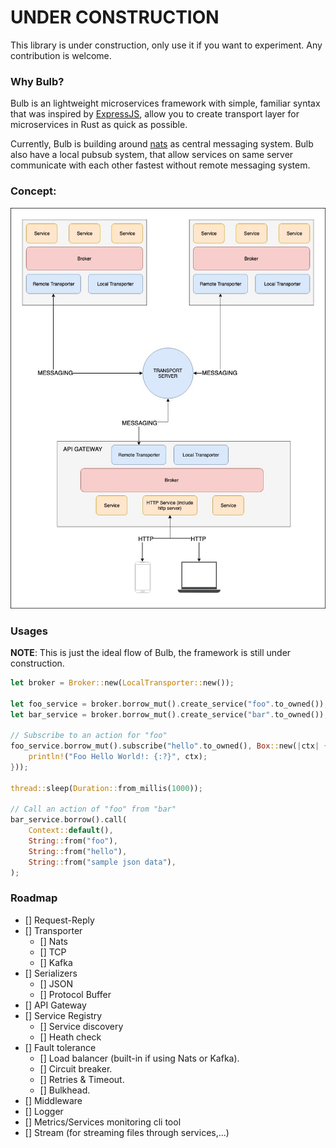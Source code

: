 
# UNDER CONSTRUCTION
This library is under construction, only use it if you want to experiment.
Any contribution is welcome.

### Why Bulb?
Bulb is an lightweight microservices framework with simple, familiar syntax that was inspired by [ExpressJS](https://github.com/expressjs/express),
allow you to create transport layer for microservices in Rust as quick as possible.

Currently, Bulb is building around [nats](https://github.com/nats-io/nats-server) as central messaging system.
Bulb also have a local pubsub system, that allow services on same server communicate with each other fastest without remote messaging system.

### Concept:
![Concept](./assets/architecture.jpeg)

### Usages

**NOTE**: This is just the ideal flow of Bulb, the framework is still under construction.

```rs
let broker = Broker::new(LocalTransporter::new());

let foo_service = broker.borrow_mut().create_service("foo".to_owned());
let bar_service = broker.borrow_mut().create_service("bar".to_owned());

// Subscribe to an action for "foo"
foo_service.borrow_mut().subscribe("hello".to_owned(), Box::new(|ctx| {
    println!("Foo Hello World!: {:?}", ctx);
}));

thread::sleep(Duration::from_millis(1000));

// Call an action of "foo" from "bar"
bar_service.borrow().call(
    Context::default(),
    String::from("foo"), 
    String::from("hello"), 
    String::from("sample json data"),
);
```

### Roadmap

- [] Request-Reply
- [] Transporter
    - [] Nats
    - [] TCP
    - [] Kafka
- [] Serializers
    - [] JSON
    - [] Protocol Buffer
- [] API Gateway
- [] Service Registry
    - [] Service discovery
    - [] Heath check
- [] Fault tolerance
    - [] Load balancer (built-in if using Nats or Kafka).
    - [] Circuit breaker.
    - [] Retries & Timeout.
    - [] Bulkhead.
- [] Middleware
- [] Logger
- [] Metrics/Services monitoring cli tool
- [] Stream (for streaming files through services,...)

